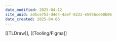 ```yaml
---
date_modified: 2025-04-12
site_uuid: ad5ce753-d4e4-4aef-8222-e5956ce60b06
date_created: 2025-04-06
---
```


[[TLDraw]], [[Tooling/Figma]]